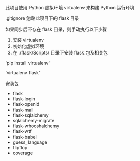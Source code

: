 此项目使用 Python 虚拟环境 virtualenv 来构建 Python 运行环境

.gitignore 忽略此项目下的 flask 目录

如果同步后不存在 flask 目录，则手动执行以下步骤

1. 安装 virtualenv
2. 初始化虚拟环境
3. 在 ./flask/Scripts/ 目录下安装 flask 包及相关包

'pip install virtualenv'

'virtualenv flask'

安装包
- flask
- flask-login
- flask-openid
- flask-mail
- flask-sqlalchemy
- sqlalchemy-migrate
- flask-whooshalchemy
- flask-wtf
- flask-babel
- guess_language
- flipflop
- coverage
